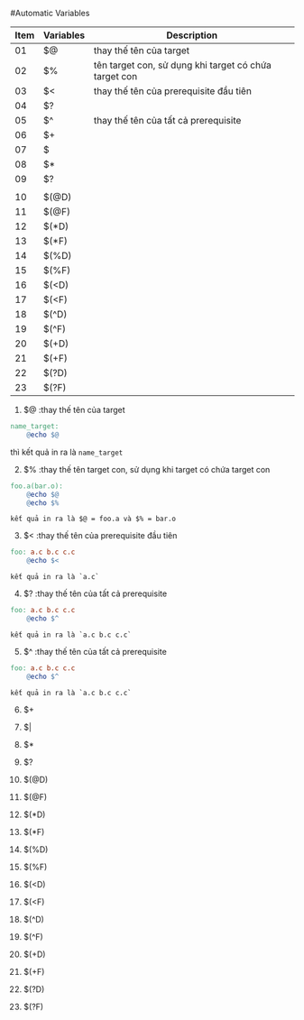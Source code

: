 #Automatic Variables  

| Item | Variables | Description |
| --- | --- | --- |
| 01 | $@ | thay thế tên của target |
| 02 | $% | tên target con, sử dụng khi target có chứa target con |
| 03 | $< | thay thế tên của prerequisite đầu tiên | 
| 04 | $? |  |
| 05 | $^ | thay thế tên của tất cả prerequisite |
| 06 | $+ |  | 
| 07 | $| |  |
| 08 | $* |  |
| 09 | $? |  |
|  |  |  |
| 10 | $(@D) |  |
| 11 | $(@F) |  |
| 12 | $(*D) |  |
| 13 | $(*F) |  |
| 14 | $(%D) |  |
| 15 | $(%F) |  |
| 16 | $(<D) |  |
| 17 | $(<F) |  |
| 18 | $(^D) |  |
| 19 | $(^F) |  |
| 20 | $(+D) |  |
| 21 | $(+F) |  |
| 22 | $(?D) |  |
| 23 | $(?F) |  |
  
1. $@ :thay thế tên của target  
```makefile
name_target:
    @echo $@
```  
thì kết quả in ra là `name_target`  

2. $% :thay thế tên target con, sử dụng khi target có chứa target con
```makefile
foo.a(bar.o):
	@echo $@
	@echo $%
```  
    kết quả in ra là $@ = foo.a và $% = bar.o   

3. $< :thay thế tên của prerequisite đầu tiên
```makefile
foo: a.c b.c c.c
	@echo $<
```  
    kết quả in ra là `a.c`  

04. $? :thay thế tên của tất cả prerequisite  
```makefile
foo: a.c b.c c.c
	@echo $^
```  
    kết quả in ra là `a.c b.c c.c`  

05. $^ :thay thế tên của tất cả prerequisite  
```makefile
foo: a.c b.c c.c
	@echo $^
```  
    kết quả in ra là `a.c b.c c.c`  
    
06. $+  
07. $|
08. $*
09. $?
 
10. $(@D)
11. $(@F)
12. $(*D)
13. $(*F)
14. $(%D)
15. $(%F)
16. $(<D)
17. $(<F)
18. $(^D)
19. $(^F)
20. $(+D)
21. $(+F)
22. $(?D)
23. $(?F)